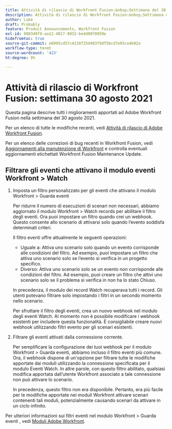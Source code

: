 ```yaml
---
title: Attività di rilascio di Workfront Fusion:&nbsp;Settimana del 30 agosto 2021
description: Attività di rilascio di Workfront Fusion:&nbsp;Settimana del 30 agosto 2021
author: Luke
draft: Probably
feature: Product Announcements, Workfront Fusion
exl-id: 988349f9-aa12-4017-9032-be4d0078959e
hidefromtoc: true
source-git-commit: e6995cd57c4210725d49379df5bcd7e93ce4b02a
workflow-type: tm+mt
source-wordcount: '423'
ht-degree: 0%

---
```


# Attività di rilascio di Workfront Fusion: settimana 30 agosto 2021

Questa pagina descrive tutti i miglioramenti apportati ad Adobe Workfront Fusion nella settimana del 30 agosto 2021.

Per un elenco di tutte le modifiche recenti, vedi [Attività di rilascio di Adobe Workfront Fusion](../../../product-announcements/product-releases/fusion-release-activity/fusion-release-activity.md).

Per un elenco delle correzioni di bug recenti in Workfront Fusion, vedi [Aggiornamenti alla manutenzione di Workfront](https://experienceleague.adobe.com/docs/workfront-known-issues/releases/current-updates.html) e controlla eventuali aggiornamenti etichettati Workfront Fusion Maintenance Update.

## Filtrare gli eventi che attivano il modulo eventi Workfront > Watch

1. Imposta un filtro personalizzato per gli eventi che attivano il modulo Workfront > Guarda eventi

   Per ridurre il numero di esecuzioni di scenari non necessari, abbiamo aggiornato il modulo Workfront > Watch records per abilitare il filtro degli eventi. Ora puoi impostare un filtro quando crei un webhook. Questo consente allo scenario di attivarsi solo quando l’evento soddisfa determinati criteri.

   Il filtro eventi offre attualmente le seguenti operazioni:

   * Uguale a: Attiva uno scenario solo quando un evento corrisponde alle condizioni del filtro. Ad esempio, puoi impostare un filtro che attiva uno scenario solo se l’evento si verifica in un progetto specifico.
   * Diverso: Attiva uno scenario solo se un evento non corrisponde alle condizioni del filtro. Ad esempio, puoi creare un filtro che attivi uno scenario solo se il problema si verifica in non ha lo stato Chiuso.

   In precedenza, il modulo dei record Watch recuperava tutti i record. Gli utenti potevano filtrare solo impostando i filtri in un secondo momento nello scenario.

   Per sfruttare il filtro degli eventi, crea un nuovo webhook nel modulo degli eventi Watch. Al momento non è possibile modificare i webhook esistenti per includere questa funzionalità. È consigliabile creare nuovi webhook utilizzando filtri evento per gli scenari esistenti.

1. Filtrare gli eventi attivati dalla connessione corrente.

   Per semplificare la configurazione dei tuoi webhook per il modulo Workfront > Guarda eventi, abbiamo incluso il filtro eventi più comune. Ora, il webhook dispone di un&#39;opzione per filtrare tutte le modifiche apportate dai moduli utilizzando la connessione specificata per il modulo Eventi Watch. In altre parole, con questo filtro abilitato, qualsiasi modifica apportata dall’utente Workfront associato a tale connessione non può attivare lo scenario.

   In precedenza, questo filtro non era disponibile. Pertanto, era più facile per le modifiche apportate nei moduli Workfront attivare scenari contenenti tali moduli, potenzialmente causando scenari da attivare in un ciclo infinito.

Per ulteriori informazioni sui filtri eventi nel modulo Workfront > Guarda eventi , vedi [Moduli Adobe Workfront](../../../workfront-fusion/apps-and-their-modules/workfront-modules.md).

